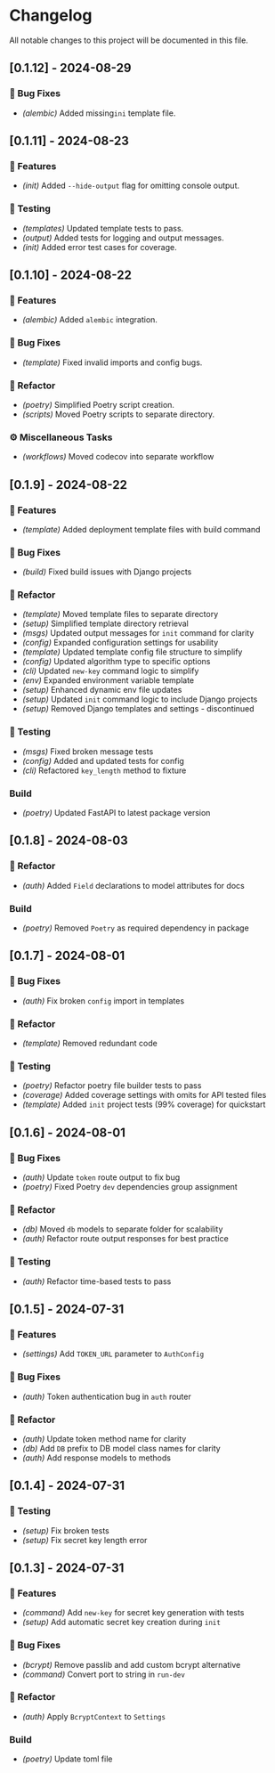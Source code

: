 # Changelog

All notable changes to this project will be documented in this file.

## [0.1.12] - 2024-08-29

### 🐛 Bug Fixes

- *(alembic)* Added  missing`ini` template file.

## [0.1.11] - 2024-08-23

### 🚀 Features

- *(init)* Added `--hide-output` flag for omitting console output.

### 🧪 Testing

- *(templates)* Updated template tests to pass.
- *(output)* Added tests for logging and output messages.
- *(init)* Added error test cases for coverage.

## [0.1.10] - 2024-08-22

### 🚀 Features

- *(alembic)* Added `alembic` integration.

### 🐛 Bug Fixes

- *(template)* Fixed invalid imports and config bugs.

### 🚜 Refactor

- *(poetry)* Simplified Poetry script creation.
- *(scripts)* Moved Poetry scripts to separate directory.

### ⚙️ Miscellaneous Tasks

- *(workflows)* Moved codecov into separate workflow

## [0.1.9] - 2024-08-22

### 🚀 Features

- *(template)* Added deployment template files with build command

### 🐛 Bug Fixes

- *(build)* Fixed build issues with Django projects

### 🚜 Refactor

- *(template)* Moved template files to separate directory
- *(setup)* Simplified template directory retrieval
- *(msgs)* Updated output messages for `init` command for clarity
- *(config)* Expanded configuration settings for usability
- *(template)* Updated template config file structure to simplify
- *(config)* Updated algorithm type to specific options
- *(cli)* Updated `new-key` command logic to simplify
- *(env)* Expanded environment variable template
- *(setup)* Enhanced dynamic env file updates
- *(setup)* Updated `init` command logic to include Django projects
- *(setup)* Removed Django templates and settings - discontinued

### 🧪 Testing

- *(msgs)* Fixed broken message tests
- *(config)* Added and updated tests for config
- *(cli)* Refactored `key_length` method to fixture

### Build

- *(poetry)* Updated FastAPI to latest package version

## [0.1.8] - 2024-08-03

### 🚜 Refactor

- *(auth)* Added `Field` declarations to model attributes for docs

### Build

- *(poetry)* Removed `Poetry` as required dependency in package

## [0.1.7] - 2024-08-01

### 🐛 Bug Fixes

- *(auth)* Fix broken `config` import in templates

### 🚜 Refactor

- *(template)* Removed redundant code

### 🧪 Testing

- *(poetry)* Refactor poetry file builder tests to pass
- *(coverage)* Added coverage settings with omits for API tested files
- *(template)* Added `init` project tests (99% coverage) for quickstart

## [0.1.6] - 2024-08-01

### 🐛 Bug Fixes

- *(auth)* Update `token` route output to fix bug
- *(poetry)* Fixed Poetry `dev` dependencies group assignment

### 🚜 Refactor

- *(db)* Moved `db` models to separate folder for scalability
- *(auth)* Refactor route output responses for best practice

### 🧪 Testing

- *(auth)* Refactor time-based tests to pass

## [0.1.5] - 2024-07-31

### 🚀 Features

- *(settings)* Add `TOKEN_URL` parameter to `AuthConfig`

### 🐛 Bug Fixes

- *(auth)* Token authentication bug in `auth` router

### 🚜 Refactor

- *(auth)* Update token method name for clarity
- *(db)* Add `DB` prefix to DB model class names for clarity
- *(auth)* Add response models to methods

## [0.1.4] - 2024-07-31

### 🧪 Testing

- *(setup)* Fix broken tests
- *(setup)* Fix secret key length error

## [0.1.3] - 2024-07-31

### 🚀 Features

- *(command)* Add `new-key` for secret key generation with tests
- *(setup)* Add automatic secret key creation during `init`

### 🐛 Bug Fixes

- *(bcrypt)* Remove passlib and add custom bcrypt alternative
- *(command)* Convert port to string in `run-dev`

### 🚜 Refactor

- *(auth)* Apply `BcryptContext` to `Settings`

### Build

- *(poetry)* Update toml file

<!-- generated by git-cliff -->
